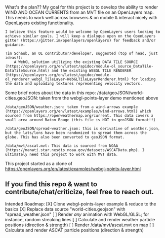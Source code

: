 What's the plan??
    My goal for this project is to develop the ability to render WIND AND OCEAN CURRENTS from an MVT file on an OpenLayers map. This needs to work well across browsers & on mobile & interact nicely with OpenLayers existing functionality.
        
    I believe this feature would be welcome by OpenLayers users looking to achieve similar goals. I will keep a dialogue open on the OpenLayers gitter (https://gitter.im/openlayers/openlayers) for feedback and/or guidance.

    Tim Schaub, an OL contributor/developer, suggested (top of head, just ideas!):
        A WebGL solution utilizing the existing DATA TILE SOURCE (https://openlayers.org/en/latest/apidoc/module-ol_source_DataTile-DataTileSource.html) and the existing WEBGL TILE RENDERER (https://openlayers.org/en/latest/apidoc/module-ol_renderer_webgl_TileLayer-WebGLTileLayerRenderer.html) for loading the data and uploading textures representing velocity vectors. 

Some brief notes about the data in this repo:
    /data/geoJSON/world-cities.geoJSON: taken from the webgl-points-layer demo mentioned above
    
    /data/geoJSON/weather.json: taken from a wind-arrows example (https://openlayers.org/en/latest/examples/wind-arrows.html) which sourced from https://openweathermap.org/current. This data covers a small area around Baton Rouge (this file is NOT in geoJSON format!!)
    
    /data/geoJSON/spread-weather.json: this is derivative of weather.json, but the lats/lons have been randomized to spread them across the globe. This has also been converted to geoJSON format.
    
    /data/mvt/ascat.mvt: This data is sourced from NOAA (https://manati.star.nesdis.noaa.gov/datasets/ASCATData.php). I ultimately need this project to work with MVT data.

This project started as a clone of https://openlayers.org/en/latest/examples/webgl-points-layer.html

If you find this repo & want to contribute/chat/criticize, feel free to reach out.
----------------------------
Intended Roadmap:
    [X] Clone webgl-points-layer example & reduce to the basics
    [X] Replace data source "world-cities.geojson" with "spread_weather.json"
    [ ] Render *any* animation with WebGL/GLSL; for instance, random streaking lines
    [ ] Calculate and render weather particle positions (direction & strength)
    [ ] Render /data/mvt/ascat.mvt on map
    [ ] Calculate and render ASCAT particle positions (direction & strength)
    